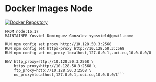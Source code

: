 Docker Images Node
========================
[![Docker Repository](https://github.com/yosvield/docker-images/actions/workflows/docker-image.yml/badge.svg?branch=node&event=push "Docker Repository")](https://hub.docker.com/repository/docker/yosvield/node/general)

```
FROM node:16.17
MAINTAINER Yosviel Dominguez Gonzalez <yosvield@gmail.com>

RUN npm config set proxy http://10.128.50.3:2568
RUN npm config set https-proxy http://10.128.50.3:2568
RUN npm config set no_proxy localhost,127.0.0.1,.uci.cu,10.0.0.0/8

ENV http_proxy=http://10.128.50.3:2568 \
    https_proxy=http://10.128.50.3:2568 \
    ftp_proxy=http://10.128.50.3:2568 \
    no_proxy=localhost,127.0.0.1,.uci.cu,10.0.0.0/8```
